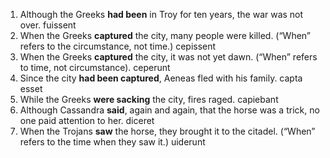 1. Although the Greeks **had been** in Troy for ten years, the war was not over.
    fuissent
2. When the Greeks **captured** the city, many people were killed. (“When” refers to the circumstance, not time.)
    cepissent
3. When the Greeks **captured** the city, it was not yet dawn. (“When” refers to time, not circumstance).
    ceperunt
5. Since the city **had been captured**, Aeneas fled with his family.
    capta esset
5. While the Greeks **were sacking** the city, fires raged.
    capiebant
6. Although Cassandra **said**, again and again, that the horse was a trick, no one paid attention to her.
    diceret
7. When the Trojans **saw** the horse, they brought it to the citadel. (“When” refers to the time when they saw it.)
    uiderunt
